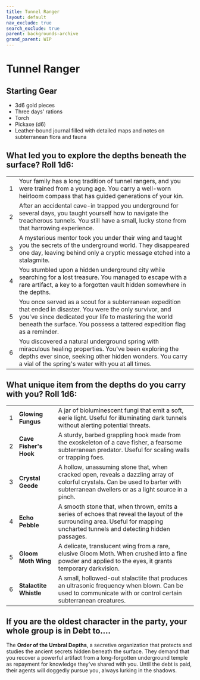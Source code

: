 ```yaml
---
title: Tunnel Ranger
layout: default
nav_exclude: true
search_exclude: true
parent: backgrounds-archive
grand_parent: WIP
---
```



# Tunnel Ranger

## Starting Gear

- 3d6 gold pieces
- Three days' rations
- Torch
- Pickaxe (d6)
- Leather-bound journal filled with detailed maps and notes on subterranean flora and fauna

## What led you to explore the depths beneath the surface? Roll 1d6:

|      |                                                              |
| ---- | ------------------------------------------------------------ |
| 1    | Your family has a long tradition of tunnel rangers, and you were trained from a young age. You carry a well-worn heirloom compass that has guided generations of your kin. |
| 2    | After an accidental cave-in trapped you underground for several days, you taught yourself how to navigate the treacherous tunnels. You still have a small, lucky stone from that harrowing experience. |
| 3    | A mysterious mentor took you under their wing and taught you the secrets of the underground world. They disappeared one day, leaving behind only a cryptic message etched into a stalagmite. |
| 4    | You stumbled upon a hidden underground city while searching for a lost treasure. You managed to escape with a rare artifact, a key to a forgotten vault hidden somewhere in the depths. |
| 5    | You once served as a scout for a subterranean expedition that ended in disaster. You were the only survivor, and you've since dedicated your life to mastering the world beneath the surface. You possess a tattered expedition flag as a reminder. |
| 6    | You discovered a natural underground spring with miraculous healing properties. You've been exploring the depths ever since, seeking other hidden wonders. You carry a vial of the spring's water with you at all times. |

## What unique item from the depths do you carry with you? Roll 1d6:

|      |                        |                                                              |
| ---- | ---------------------- | ------------------------------------------------------------ |
| 1    | **Glowing Fungus**     | A jar of bioluminescent fungi that emit a soft, eerie light. Useful for illuminating dark tunnels without alerting potential threats. |
| 2    | **Cave Fisher's Hook** | A sturdy, barbed grappling hook made from the exoskeleton of a cave fisher, a fearsome subterranean predator. Useful for scaling walls or trapping foes. |
| 3    | **Crystal Geode**      | A hollow, unassuming stone that, when cracked open, reveals a dazzling array of colorful crystals. Can be used to barter with subterranean dwellers or as a light source in a pinch. |
| 4    | **Echo Pebble**        | A smooth stone that, when thrown, emits a series of echoes that reveal the layout of the surrounding area. Useful for mapping uncharted tunnels and detecting hidden passages. |
| 5    | **Gloom Moth Wing**    | A delicate, translucent wing from a rare, elusive Gloom Moth. When crushed into a fine powder and applied to the eyes, it grants temporary darkvision. |
| 6    | **Stalactite Whistle** | A small, hollowed-out stalactite that produces an ultrasonic frequency when blown. Can be used to communicate with or control certain subterranean creatures. |

## If you are the oldest character in the party, your whole group is in Debt to....

The **Order of the Umbral Depths**, a secretive organization that protects and studies the ancient secrets hidden beneath the surface. They demand that you recover a powerful artifact from a long-forgotten underground temple as repayment for knowledge they've shared with you. Until the debt is paid, their agents will doggedly pursue you, always lurking in the shadows.